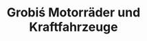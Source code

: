 ---
title: "Grobiś Motorräder und Kraftfahrzeuge"
url: /nindorf/grobis-motorraeder-und-kraftfahrzeuge/
shop: Autowerkstatt
---